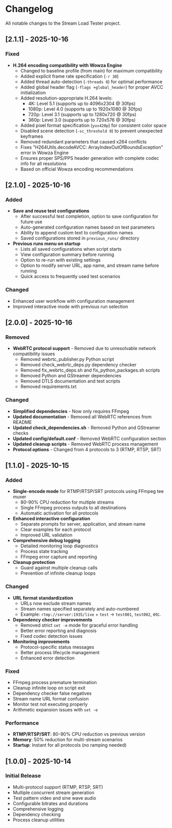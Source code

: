 # Changelog

All notable changes to the Stream Load Tester project.

## [2.1.1] - 2025-10-16

### Fixed
- **H.264 encoding compatibility with Wowza Engine**
  - Changed to baseline profile (from main) for maximum compatibility
  - Added explicit frame rate specification (`-r 30`)
  - Added thread auto-detection (`-threads 0`) for optimal performance
  - Added global header flag (`-flags +global_header`) for proper AVCC initialization
  - Added resolution-appropriate H.264 levels:
    - 4K: Level 5.1 (supports up to 4096x2304 @ 30fps)
    - 1080p: Level 4.0 (supports up to 1920x1080 @ 30fps)
    - 720p: Level 3.1 (supports up to 1280x720 @ 30fps)
    - 360p: Level 3.0 (supports up to 720x576 @ 30fps)
  - Added pixel format specification (`yuv420p`) for consistent color space
  - Disabled scene detection (`-sc_threshold 0`) to prevent unexpected keyframes
  - Removed redundant parameters that caused x264 conflicts
  - Fixes "H264Utils.decodeAVCC: ArrayIndexOutOfBoundsException" error in Wowza Engine
  - Ensures proper SPS/PPS header generation with complete codec info for all resolutions
  - Based on official Wowza encoding recommendations

## [2.1.0] - 2025-10-16

### Added
- **Save and reuse test configurations**
  - After successful test completion, option to save configuration for future use
  - Auto-generated configuration names based on test parameters
  - Ability to append custom text to configuration names
  - Saved configurations stored in `previous_runs/` directory
- **Previous runs menu on startup**
  - Lists all saved configurations when script starts
  - View configuration summary before running
  - Option to re-run with existing settings
  - Option to modify server URL, app name, and stream name before running
  - Quick access to frequently used test scenarios

### Changed
- Enhanced user workflow with configuration management
- Improved interactive mode with previous run selection

## [2.0.0] - 2025-10-16

### Removed
- **WebRTC protocol support** - Removed due to unresolvable network compatibility issues
  - Removed webrtc_publisher.py Python script
  - Removed check_webrtc_deps.py dependency checker
  - Removed fix_webrtc_deps.sh and fix_python_packages.sh scripts
  - Removed Python and GStreamer dependencies
  - Removed DTLS documentation and test scripts
  - Removed requirements.txt

### Changed
- **Simplified dependencies** - Now only requires FFmpeg
- **Updated documentation** - Removed all WebRTC references from README
- **Updated check_dependencies.sh** - Removed Python and GStreamer checks
- **Updated config/default.conf** - Removed WebRTC configuration section
- **Updated cleanup scripts** - Removed WebRTC process management
- **Protocol options** - Changed from 4 protocols to 3 (RTMP, RTSP, SRT)

## [1.1.0] - 2025-10-15

### Added
- **Single-encode mode** for RTMP/RTSP/SRT protocols using FFmpeg tee muxer
  - 80-90% CPU reduction for multiple streams
  - Single FFmpeg process outputs to all destinations
  - Automatic activation for all protocols
- **Enhanced interactive configuration**
  - Separate prompts for server, application, and stream name
  - Clear examples for each protocol
  - Improved URL validation
- **Comprehensive debug logging**
  - Detailed monitoring loop diagnostics
  - Process state tracking
  - FFmpeg error capture and reporting
- **Cleanup protection**
  - Guard against multiple cleanup calls
  - Prevention of infinite cleanup loops

### Changed
- **URL format standardization**
  - URLs now exclude stream names
  - Stream names specified separately and auto-numbered
  - Example: `rtmp://server:1935/live` + `test` → `test001`, `test002`, etc.
- **Dependency checker improvements**
  - Removed strict `set -e` mode for graceful error handling
  - Better error reporting and diagnosis
  - Fixed codec detection issues
- **Monitoring improvements**
  - Protocol-specific status messages
  - Better process lifecycle management
  - Enhanced error detection

### Fixed
- FFmpeg process premature termination
- Cleanup infinite loop on script exit
- Dependency checker false negatives
- Stream name URL format confusion
- Monitor test not executing properly
- Arithmetic expansion issues with `set -e`

### Performance
- **RTMP/RTSP/SRT**: 80-90% CPU reduction vs previous version
- **Memory**: 50% reduction for multi-stream scenarios
- **Startup**: Instant for all protocols (no ramping needed)

## [1.0.0] - 2025-10-14

### Initial Release
- Multi-protocol support (RTMP, RTSP, SRT)
- Multiple concurrent stream generation
- Test pattern video and sine wave audio
- Configurable bitrates and durations
- Comprehensive logging
- Dependency checking
- Process cleanup utilities
